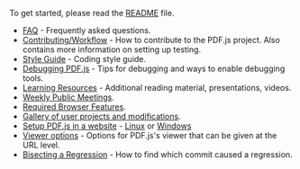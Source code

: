 To get started, please read the [README](https://github.com/mozilla/pdf.js/blob/master/README.md) file.

+ [FAQ](wiki/Frequently-Asked-Questions) - Frequently asked questions.
+ [Contributing/Workflow](wiki/Contributing) - How to contribute to the PDF.js project. Also contains more information on setting up testing.
+ [Style Guide](wiki/Style-Guide) - Coding style guide.
+ [Debugging PDF.js](wiki/Debugging-PDF.js) - Tips for debugging and ways to enable debugging tools.
+ [Learning Resources](wiki/Additional-Learning-Resources) - Additional reading material, presentations, videos.
+ [Weekly Public Meetings](wiki/Weekly-Public-Meetings).
+ [Required Browser Features](wiki/Required-Browser-Features).
+ [Gallery of user projects and modifications](wiki/Gallery-of-user-projects-and-modifications).
+ [Setup PDF.js in a website](wiki/Setup-pdf.js-in-a-website) - [Linux](wiki/Setup-PDF.js-in-a-website-(Linux)) or [Windows](wiki/Setup-PDF.js-in-a-website-(Windows))
+ [Viewer options](wiki/Viewer-options) - Options for PDF.js's viewer that can be given at the URL level.
+ [Bisecting a Regression](wiki/Bisecting-a-Regression) - How to find which commit caused a regression.
